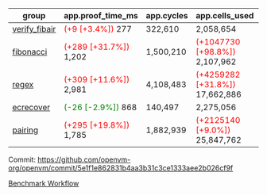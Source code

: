 | group | app.proof_time_ms | app.cycles | app.cells_used | leaf.proof_time_ms | leaf.cycles | leaf.cells_used |
| -- | -- | -- | -- | -- | -- | -- |
| [verify_fibair](https://github.com/openvm-org/openvm/blob/benchmark-results/benchmarks-pr/2138/verify_fibair-5e1f1e862831b4aa3b31c3ce1333aee2b026cf9f.md) |<span style='color: red'>(+9 [+3.4%])</span> 277 |  322,610 |  2,058,654 |- | - | - |
| [fibonacci](https://github.com/openvm-org/openvm/blob/benchmark-results/benchmarks-pr/2138/fibonacci-5e1f1e862831b4aa3b31c3ce1333aee2b026cf9f.md) |<span style='color: red'>(+289 [+31.7%])</span> 1,202 |  1,500,210 | <span style='color: red'>(+1047730 [+98.8%])</span> 2,107,962 |- | - | - |
| [regex](https://github.com/openvm-org/openvm/blob/benchmark-results/benchmarks-pr/2138/regex-5e1f1e862831b4aa3b31c3ce1333aee2b026cf9f.md) |<span style='color: red'>(+309 [+11.6%])</span> 2,981 |  4,108,483 | <span style='color: red'>(+4259282 [+31.8%])</span> 17,662,886 |- | - | - |
| [ecrecover](https://github.com/openvm-org/openvm/blob/benchmark-results/benchmarks-pr/2138/ecrecover-5e1f1e862831b4aa3b31c3ce1333aee2b026cf9f.md) |<span style='color: green'>(-26 [-2.9%])</span> 868 |  140,497 |  2,275,056 |- | - | - |
| [pairing](https://github.com/openvm-org/openvm/blob/benchmark-results/benchmarks-pr/2138/pairing-5e1f1e862831b4aa3b31c3ce1333aee2b026cf9f.md) |<span style='color: red'>(+295 [+19.8%])</span> 1,785 |  1,882,939 | <span style='color: red'>(+2125140 [+9.0%])</span> 25,847,762 |- | - | - |


Commit: https://github.com/openvm-org/openvm/commit/5e1f1e862831b4aa3b31c3ce1333aee2b026cf9f

[Benchmark Workflow](https://github.com/openvm-org/openvm/actions/runs/17778093811)
